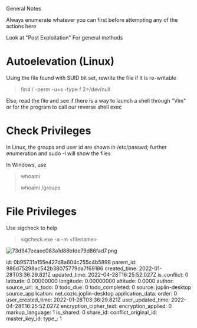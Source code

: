 General Notes

Always enumerate whatever you can first before attempting any of the actions here

Look at "Post Exploitation" For general methods

# Autoelevation (Linux)

Using the file found with SUID bit set, rewrite the file if it is re-writable

> find / -perm -u=s -type f 2>/dev/null

Else, read the file and see if there is a way to launch a shell through "Vim" or for the program to call our reverse shell exec

# Check Privileges

In Linux, the groups and user id are shown in /etc/passwd; further enumeration and sudo -l will show the files

In Windows, use

> whoami
> 
> whoami /groups

# File Privileges

Use sigcheck to help

> sigcheck.exe -a -m &lt;filename&gt;

![73d947eeaec083a1d88bfde79d86fad7.png](:/9fd215f4b8314d3b91f97dafada1232b)

id: 0b95731a155e427d8a604c255c4b5898
parent_id: 986d75298ac542b38075779da7f69186
created_time: 2022-01-28T03:36:29.821Z
updated_time: 2022-04-28T16:25:52.027Z
is_conflict: 0
latitude: 0.00000000
longitude: 0.00000000
altitude: 0.0000
author: 
source_url: 
is_todo: 0
todo_due: 0
todo_completed: 0
source: joplin-desktop
source_application: net.cozic.joplin-desktop
application_data: 
order: 0
user_created_time: 2022-01-28T03:36:29.821Z
user_updated_time: 2022-04-28T16:25:52.027Z
encryption_cipher_text: 
encryption_applied: 0
markup_language: 1
is_shared: 0
share_id: 
conflict_original_id: 
master_key_id: 
type_: 1